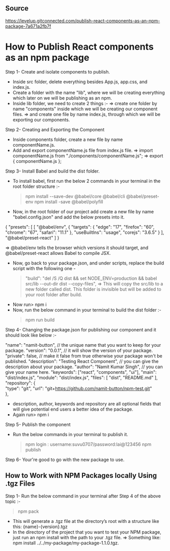 ## Source

https://levelup.gitconnected.com/publish-react-components-as-an-npm-package-7a671a2fb7f

# How to Publish React components as an npm package

Step 1- Create and isolate components to publish.

- Inside src folder, delete everything besides App.js, app.css, and index.js.
- Create a folder with the name "lib", where we will be creating everything which later on we will be publishing as an npm.
- Inside lib folder, we need to create 2 things :-
  => create one folder by name "components" inside which we will be creating our component files.
  => and create one file by name index.js, through which we will be exporting our components.

Step 2- Creating and Exporting the Component

- Inside components folder, create a new file by name componentName.js.
- Add and export componentName.js file from index.js file.
  => import componentName.js from "./components/componentName.js";
  => export { componentName.js };

Step 3- Install Babel and build the dist folder.

- To install babel, first run the below 2 commands in your terminal in the root folder structure :-
  > npm install --save-dev @babel/core @babel/cli @babel/preset-env
  > npm install -save @babel/polyfill
- Now, in the root folder of our project add create a new file by name "babel.config.json" and add the below presets into it.

{
"presets": [
[
"@babel/env",
{
"targets": {
"edge": "17",
"firefox": "60",
"chrome": "67",
"safari": "11.1"
},
"useBuiltIns": "usage",
"corejs": "3.6.5"
}
],
"@babel/preset-react"
]
}

=> @babel/env tells the browser which versions it should target, and @babel/preset-react allows Babel to compile JSX.

- Now, go back to your package.json, and under scripts, replace the build script with the following one -
  > "build": "del /S /Q dist && set NODE_ENV=production && babel src/lib --out-dir dist --copy-files",
  > => This will copy the src/lib to a new folder called dist. This folder is invisible but will be added to your root folder after build.
- Now run> npm i
- Now, run the below command in your terminal to build the dist folder :-
  > npm run build

Step 4- Changing the package.json for publishing our component and it should look like below :-

"name": "namit-button", // the unique name that you want to keep for your package.
"version": "0.0.1", // it will show the version of your package.
"private": false, // make it false from true otherwise your package won't be published.
"description": "Testing React Component", // you can give the description about your package.
"author": "Namit Kumar Singh", // you can give your name here.
"keywords": ["react", "components", "ui"],
"main": "dist/index.js",
"module": "dist/index.js",
"files": [ "dist", "README.md" ],
"repository": {                                
"type": "git",
"url": "git+https://github.com/namit-button/npm-test.git"   
},

- description, author, keywords and repository are all optional fields that will give potential end users a better idea of the package.
- Again run> npm i

Step 5- Publish the component

- Run the below commands in your terminal to publish it.
  > npm login : username:suvu0707/password:lai@123456
  > npm publish

Step 6- Your're good to go with the new package to use.

## How to Work with NPM Packages locally Using .tgz Files

Step 1- Run the below command in your terminal after Step 4 of the above topic :-

> npm pack

- This will generate a .tgz file at the directory’s root with a structure like this: {name}-{version}.tgz
- In the directory of the project that you want to test your NPM package, just run an npm install with the path to your .tgz file.
  => Something like: npm install ../../my-package/my-package-1.1.0.tgz.
